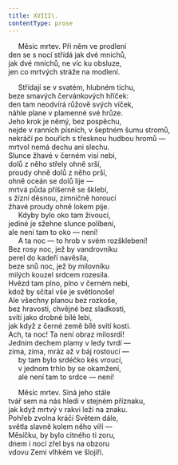 ```yaml
---
title: XVIII\.
contentType: prose
---
```


     Měsíc mrtev. Při něm ve prodlení  
den se s nocí střídá jak dvé mnichů,  
jak dvé mnichů, ne víc ku obsluze,  
jen co mrtvých stráže na modlení.

     Střídají se v svatém, hlubném tichu,  
beze smavých červánkových hříček:  
den tam neodvírá růžově svých víček,  
náhle plane v plamenné své hrůze.  
Jeho krok je němý, bez pospěchu,  
nejde v ranních písních, v šeptném šumu stromů,  
nekráčí po bouřích s třesknou hudbou hromů —  
mrtvol nemá dechu ani slechu.  
Slunce žhavé v černém visí nebi,  
dolů z něho střely ohně srší,  
proudy ohně dolů z něho prší,  
ohně oceán se dolů lije —  
mrtvá půda příšerně se šklebí,  
s žízní děsnou, zimničně horoucí  
žhavé proudy ohně lokem pije.  
     Kdyby bylo oko tam živoucí,  
jediné je sžehne slunce políbení,  
ale není tam to oko — není!  
     A ta noc — to hrob v svém rozšklebení!  
Bez rosy noc, jež by vandrovníku  
perel do kadeří navěsila,  
beze snů noc, jež by milovníku  
milých kouzel srdcem rozesila.  
Hvězd tam plno, plno v černém nebi,  
kdož by sčítal vše je světlonoše!  
Ale všechny planou bez rozkoše,  
bez hravosti, chvějné bez sladkosti,  
svítí jako drobné bílé lebi,  
jak když z černé země bílé svítí kosti.  
Ach, ta noc! Ta není obraz milosrdí!  
Jedním dechem plamy v ledy tvrdí —  
zima, zima, mráz až v báj rostoucí —  
     by tam bylo srdéčko kés vroucí,  
     v jednom trhlo by se okamžení,  
     ale není tam to srdce — není!

     Měsíc mrtev. Siná jeho stále  
tvář sem na nás hledí v stejném příznaku,  
jak když mrtvý v rakvi leží na znaku.  
Pohřeb zvolna kráčí Světem dále,  
světla slavně kolem něho víří —  
Měsíčku, by bylo citného ti zoru,  
dnem i nocí zřel bys na obzoru  
vdovu Zemi vlhkém ve šlojíři.
